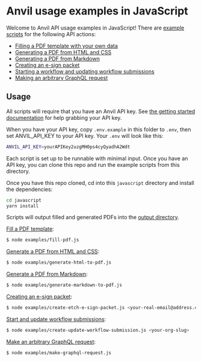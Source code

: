 # Anvil usage examples in JavaScript

Welcome to Anvil API usage examples in JavaScript! There are [example scripts](examples) for the following API actions:

* [Filling a PDF template with your own data](examples/fill-pdf.js)
* [Generating a PDF from HTML and CSS](examples/generate-html-to-pdf.js)
* [Generating a PDF from Markdown](examples/generate-markdown-to-pdf.js)
* [Creating an e-sign packet](examples/create-etch-e-sign-packet.js)
* [Starting a workflow and updating workflow submissions](examples/create-update-workflow-submission.js)
* [Making an arbitrary GraphQL request](examples/make-graphql-request.js)

## Usage

All scripts will require that you have an Anvil API key. See [the getting started documentation](https://www.useanvil.com/docs/api/getting-started) for help grabbing your API key.

When you have your API key, copy `.env.example` in this folder to `.env`, then set ANVIL_API_KEY to your API key. Your `.env` will look like this:

```sh
ANVIL_API_KEY=yourAPIKey2uzgMH0ps4cyQyadhA2Wdt
```

Each script is set up to be runnable with minimal input. Once you have an API key, you can clone this repo and run the example scripts from this directory.

Once you have this repo cloned, cd into this `javascript` directory and install the dependencies:

```sh
cd javascript
yarn install
```

Scripts will output filled and generated PDFs into the [output directory](output).

[Fill a PDF template](examples/fill-pdf.js):

```sh
$ node examples/fill-pdf.js
```

[Generate a PDF from HTML and CSS](examples/generate-html-to-pdf.js):

```sh
$ node examples/generate-html-to-pdf.js
```

[Generate a PDF from Markdown](examples/generate-markdown-to-pdf.js):

```sh
$ node examples/generate-markdown-to-pdf.js
```

[Creating an e-sign packet](examples/create-etch-e-sign-packet.js):

```sh
$ node examples/create-etch-e-sign-packet.js <your-real-email@address.com>
```

[Start and update workflow submissions](examples/create-update-workflow-submission.js):

```sh
$ node examples/create-update-workflow-submission.js <your-org-slug>
```

[Make an arbitrary GraphQL request](examples/make-graphql-request.js):

```sh
$ node examples/make-graphql-request.js
```
